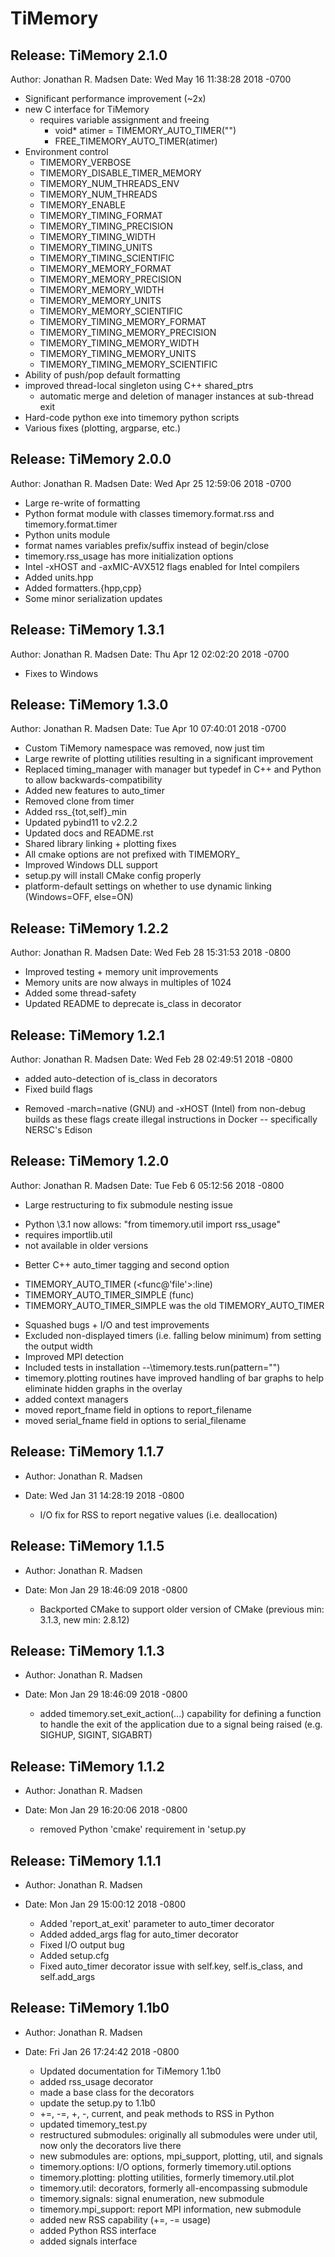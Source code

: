 TiMemory
========

Release: TiMemory 2.1.0
-----------------------

Author: Jonathan R. Madsen Date: Wed May 16 11:38:28 2018 -0700

- Significant performance improvement (~2x)
- new C interface for TiMemory
    - requires variable assignment and freeing
      - void* atimer = TIMEMORY\_AUTO\_TIMER("")
      - FREE\_TIMEMORY\_AUTO\_TIMER(atimer)
- Environment control
    - TIMEMORY\_VERBOSE
    - TIMEMORY\_DISABLE\_TIMER\_MEMORY
    - TIMEMORY\_NUM\_THREADS\_ENV
    - TIMEMORY\_NUM\_THREADS
    - TIMEMORY\_ENABLE
    - TIMEMORY\_TIMING\_FORMAT
    - TIMEMORY\_TIMING\_PRECISION
    - TIMEMORY\_TIMING\_WIDTH
    - TIMEMORY\_TIMING\_UNITS
    - TIMEMORY\_TIMING\_SCIENTIFIC
    - TIMEMORY\_MEMORY\_FORMAT
    - TIMEMORY\_MEMORY\_PRECISION
    - TIMEMORY\_MEMORY\_WIDTH
    - TIMEMORY\_MEMORY\_UNITS
    - TIMEMORY\_MEMORY\_SCIENTIFIC
    - TIMEMORY\_TIMING\_MEMORY\_FORMAT
    - TIMEMORY\_TIMING\_MEMORY\_PRECISION
    - TIMEMORY\_TIMING\_MEMORY\_WIDTH
    - TIMEMORY\_TIMING\_MEMORY\_UNITS
    - TIMEMORY\_TIMING\_MEMORY\_SCIENTIFIC
- Ability of push/pop default formatting
- improved thread-local singleton using C++ shared\_ptrs
    - automatic merge and deletion of manager instances at sub-thread exit
- Hard-code python exe into timemory python scripts
- Various fixes (plotting, argparse, etc.)

Release: TiMemory 2.0.0
-----------------------

Author: Jonathan R. Madsen Date: Wed Apr 25 12:59:06 2018 -0700

- Large re-write of formatting
- Python format module with classes timemory.format.rss and
  timemory.format.timer
- Python units module
- format names variables prefix/suffix instead of begin/close
- timemory.rss\_usage has more initialization options
- Intel -xHOST and -axMIC-AVX512 flags enabled for Intel compilers
- Added units.hpp
- Added formatters.{hpp,cpp}
- Some minor serialization updates

Release: TiMemory 1.3.1
-----------------------

Author: Jonathan R. Madsen Date: Thu Apr 12 02:02:20 2018 -0700

- Fixes to Windows

Release: TiMemory 1.3.0
-----------------------

Author: Jonathan R. Madsen Date: Tue Apr 10 07:40:01 2018 -0700

- Custom TiMemory namespace was removed, now just tim
- Large rewrite of plotting utilities resulting in a significant
  improvement
- Replaced timing\_manager with manager but typedef in C++ and Python
  to allow backwards-compatibility
- Added new features to auto\_timer
- Removed clone from timer
- Added rss\_{tot,self}\_min
- Updated pybind11 to v2.2.2
- Updated docs and README.rst
- Shared library linking + plotting fixes
- All cmake options are not prefixed with TIMEMORY\_
- Improved Windows DLL support
- setup.py will install CMake config properly
- platform-default settings on whether to use dynamic linking
  (Windows=OFF, else=ON)

Release: TiMemory 1.2.2
-----------------------

Author: Jonathan R. Madsen Date: Wed Feb 28 15:31:53 2018 -0800

- Improved testing + memory unit improvements
- Memory units are now always in multiples of 1024
- Added some thread-safety
- Updated README to deprecate is\_class in decorator

Release: TiMemory 1.2.1
-----------------------

Author: Jonathan R. Madsen Date: Wed Feb 28 02:49:51 2018 -0800

- added auto-detection of is\_class in decorators
- Fixed build flags
>
  - Removed -march=native (GNU) and -xHOST (Intel) from non-debug
    builds as these flags create illegal instructions in Docker --
    specifically NERSC's Edison
>
Release: TiMemory 1.2.0
-----------------------

Author: Jonathan R. Madsen Date: Tue Feb 6 05:12:56 2018 -0800

- Large restructuring to fix submodule nesting issue
>
  - Python \3.1 now allows: "from timemory.util import rss\_usage"
  - requires importlib.util
  - not available in older versions
>
- Better C++ auto\_timer tagging and second option
>
  - TIMEMORY\_AUTO\_TIMER (<func@'file'>:line)
  - TIMEMORY\_AUTO\_TIMER\_SIMPLE (func)
  - TIMEMORY\_AUTO\_TIMER\_SIMPLE was the old TIMEMORY\_AUTO\_TIMER
>
- Squashed bugs + I/O and test improvements
- Excluded non-displayed timers (i.e. falling below minimum) from
  setting the output width
- Improved MPI detection
- Included tests in installation --\timemory.tests.run(pattern="")
- timemory.plotting routines have improved handling of bar graphs to
  help eliminate hidden graphs in the overlay
- added context managers
- moved report\_fname field in options to report\_filename
- moved serial\_fname field in options to serial\_filename

Release: TiMemory 1.1.7
-----------------------

- Author: Jonathan R. Madsen
- Date: Wed Jan 31 14:28:19 2018 -0800

  - I/O fix for RSS to report negative values (i.e. deallocation)

Release: TiMemory 1.1.5
-----------------------

- Author: Jonathan R. Madsen
- Date: Mon Jan 29 18:46:09 2018 -0800

  - Backported CMake to support older version of CMake (previous min:
    3.1.3, new min: 2.8.12)

Release: TiMemory 1.1.3
-----------------------

- Author: Jonathan R. Madsen
- Date: Mon Jan 29 18:46:09 2018 -0800

  - added timemory.set\_exit\_action(...) capability for defining a
    function to handle the exit of the application due to a signal
    being raised (e.g. SIGHUP, SIGINT, SIGABRT)

Release: TiMemory 1.1.2
-----------------------

- Author: Jonathan R. Madsen
- Date: Mon Jan 29 16:20:06 2018 -0800

  - removed Python 'cmake' requirement in 'setup.py

Release: TiMemory 1.1.1
-----------------------

- Author: Jonathan R. Madsen
- Date: Mon Jan 29 15:00:12 2018 -0800

  - Added 'report\_at\_exit' parameter to auto\_timer decorator
  - Added added\_args flag for auto\_timer decorator
  - Fixed I/O output bug
  - Added setup.cfg
  - Fixed auto\_timer decorator issue with self.key, self.is\_class,
    and self.add\_args

Release: TiMemory 1.1b0
-----------------------

- Author: Jonathan R. Madsen
- Date: Fri Jan 26 17:24:42 2018 -0800

  - Updated documentation for TiMemory 1.1b0
  - added rss\_usage decorator
  - made a base class for the decorators
  - update the setup.py to 1.1b0
  - +=, -=, +, -, current, and peak methods to RSS in Python
  - updated timemory\_test.py
  - restructured submodules: originally all submodules were under
    util, now only the decorators live there
  - new submodules are: options, mpi\_support, plotting, util, and
    signals
  - timemory.options: I/O options, formerly timemory.util.options
  - timemory.plotting: plotting utilities, formerly timemory.util.plot
  - timemory.util: decorators, formerly all-encompassing submodule
  - timemory.signals: signal enumeration, new submodule
  - timemory.mpi\_support: report MPI information, new submodule
  - added new RSS capability (+=, -= usage)
  - added Python RSS interface
  - added signals interface


